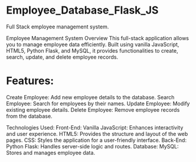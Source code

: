 # Employee_Database_Flask_JS
Full Stack employee management system. 

Employee Management System
Overview
This full-stack application allows you to manage employee data efficiently. Built using vanilla JavaScript, HTML5, Python Flask, and MySQL, it provides functionalities to create, search, update, and delete employee records.

<h1>Features:</h1>
  Create Employee: Add new employee details to the database.
  Search Employee: Search for employees by their names.
  Update Employee: Modify existing employee details.
  Delete Employee: Remove employee records from the database.
  
Technologies Used:
  Front-End:
  Vanilla JavaScript: Enhances interactivity and user experience.
  HTML5: Provides the structure and layout of the web pages.
  CSS: Styles the application for a user-friendly interface.
  Back-End:
  Python Flask: Handles server-side logic and routes.
  Database:
  MySQL: Stores and manages employee data.

